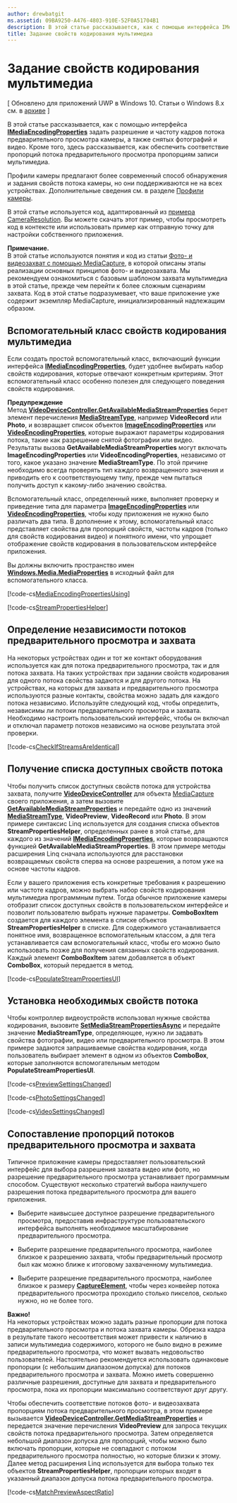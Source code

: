 ```yaml
---
author: drewbatgit
ms.assetid: 09BA9250-A476-4803-910E-52F0A51704B1
description: В этой статье рассказывается, как с помощью интерфейса IMediaEncodingProperties задать разрешение и частоту кадров потока предварительного просмотра камеры, а также снятых фотографий и видео.
title: Задание свойств кодирования мультимедиа
---
```


# Задание свойств кодирования мультимедиа

\[ Обновлено для приложений UWP в Windows 10. Статьи о Windows 8.x см. в [архиве](http://go.microsoft.com/fwlink/p/?linkid=619132) \]


В этой статье рассказывается, как с помощью интерфейса [**IMediaEncodingProperties**](https://msdn.microsoft.com/library/windows/apps/hh701011) задать разрешение и частоту кадров потока предварительного просмотра камеры, а также снятых фотографий и видео. Кроме того, здесь рассказывается, как обеспечить соответствие пропорций потока предварительного просмотра пропорциям записи мультимедиа.

Профили камеры предлагают более современный способ обнаружения и задания свойств потока камеры, но они поддерживаются не на всех устройствах. Дополнительные сведения см. в разделе [Профили камеры](camera-profiles.md).

В этой статье используется код, адаптированный из [примера CameraResolution](http://go.microsoft.com/fwlink/p/?LinkId=624252&clcid=0x409). Вы можете скачать этот пример, чтобы просмотреть код в контексте или использовать пример как отправную точку для настройки собственного приложения.

**Примечание.**  
В этой статье используются понятия и код из статьи [Фото- и видеозахват с помощью MediaCapture](capture-photos-and-video-with-mediacapture.md), в которой описаны этапы реализации основных принципов фото- и видеозахвата. Мы рекомендуем ознакомиться с базовым шаблоном захвата мультимедиа в этой статье, прежде чем перейти к более сложным сценариям захвата. Код в этой статье подразумевает, что ваше приложение уже содержит экземпляр MediaCapture, инициализированный надлежащим образом.

## Вспомогательный класс свойств кодирования мультимедиа

Если создать простой вспомогательный класс, включающий функции интерфейса [**IMediaEncodingProperties**](https://msdn.microsoft.com/library/windows/apps/hh701011), будет удобнее выбирать набор свойств кодирования, которые отвечают конкретным критериям. Этот вспомогательный класс особенно полезен для следующего поведения свойств кодирования.

**Предупреждение**  
Метод [**VideoDeviceController.GetAvailableMediaStreamProperties**](https://msdn.microsoft.com/library/windows/apps/br211994) берет элемент перечисления [**MediaStreamType**](https://msdn.microsoft.com/library/windows/apps/br226640), например **VideoRecord** или **Photo**, и возвращает список объектов [**ImageEncodingProperties**](https://msdn.microsoft.com/library/windows/apps/hh700993) или [**VideoEncodingProperties**](https://msdn.microsoft.com/library/windows/apps/hh701217), которые выражают параметры кодирования потока, такие как разрешение снятой фотографии или видео. Результаты вызова **GetAvailableMediaStreamProperties** могут включать **ImageEncodingProperties** или **VideoEncodingProperties**, независимо от того, какое указано значение **MediaStreamType**. По этой причине необходимо всегда проверять тип каждого возвращенного значения и приводить его к соответствующему типу, прежде чем пытаться получить доступ к какому-либо значению свойства.

Вспомогательный класс, определенный ниже, выполняет проверку и приведение типа для параметра [**ImageEncodingProperties**](https://msdn.microsoft.com/library/windows/apps/hh700993) или [**VideoEncodingProperties**](https://msdn.microsoft.com/library/windows/apps/hh701217), чтобы коду приложения не нужно было различать два типа. В дополнение к этому, вспомогательный класс представляет свойства для пропорций свойств, частоты кадров (только для свойств кодирования видео) и понятного имени, что упрощает отображение свойств кодирования в пользовательском интерфейсе приложения.

Вы должны включить пространство имен [**Windows.Media.MediaProperties**](https://msdn.microsoft.com/library/windows/apps/hh701296) в исходный файл для вспомогательного класса.

[!code-cs[MediaEncodingPropertiesUsing](./code/BasicMediaCaptureWin10/cs/MainPage.xaml.cs#SnippetMediaEncodingPropertiesUsing)]

[!code-cs[StreamPropertiesHelper](./code/BasicMediaCaptureWin10/cs/StreamPropertiesHelper.cs#SnippetStreamPropertiesHelper)]

## Определение независимости потоков предварительного просмотра и захвата

На некоторых устройствах один и тот же контакт оборудования используется как для потока предварительного просмотра, так и для потока захвата. На таких устройствах при задании свойств кодирования для одного потока свойства задаются и для другого потока. На устройствах, на которых для захвата и предварительного просмотра используются разные контакты, свойства можно задать для каждого потока независимо. Используйте следующий код, чтобы определить, независимы ли потоки предварительного просмотра и захвата. Необходимо настроить пользовательский интерфейс, чтобы он включал и отключал параметр потоков независимо на основе результата этой проверки.

[!code-cs[CheckIfStreamsAreIdentical](./code/BasicMediaCaptureWin10/cs/MainPage.xaml.cs#SnippetCheckIfStreamsAreIdentical)]

## Получение списка доступных свойств потока

Чтобы получить список доступных свойств потока для устройства захвата, получите [**VideoDeviceController**](https://msdn.microsoft.com/library/windows/apps/br226825) для объекта [MediaCapture](capture-photos-and-video-with-mediacapture.md) своего приложения, а затем вызовите [**GetAvailableMediaStreamProperties**](https://msdn.microsoft.com/library/windows/apps/br211994) и передайте одно из значений [**MediaStreamType**](https://msdn.microsoft.com/library/windows/apps/br226640), **VideoPreview**, **VideoRecord** или **Photo**. В этом примере синтаксис Linq используется для создания списка объектов **StreamPropertiesHelper**, определенных ранее в этой статье, для каждого из значений [**IMediaEncodingProperties**](https://msdn.microsoft.com/library/windows/apps/hh701011), которые возвращаются функцией **GetAvailableMediaStreamProperties**. В этом примере методы расширения Linq сначала используются для расстановки возвращаемых свойств сперва на основе разрешения, а потом уже на основе частоты кадров.

Если у вашего приложения есть конкретные требования к разрешению или частоте кадров, можно выбрать набор свойств кодирования мультимедиа программным путем. Тогда обычное приложение камеры отобразит список доступных свойств в пользовательском интерфейсе и позволит пользователю выбрать нужные параметры. **ComboBoxItem** создается для каждого элемента в списке объектов **StreamPropertiesHelper** в списке. Для содержимого устанавливается понятное имя, возвращенное вспомогательным классом, а для тега устанавливается сам вспомогательный класс, чтобы его можно было использовать позже для получения связанных свойств кодирования. Каждый элемент **ComboBoxItem** затем добавляется в объект **ComboBox**, который передается в метод.

[!code-cs[PopulateStreamPropertiesUI](./code/BasicMediaCaptureWin10/cs/MainPage.xaml.cs#SnippetPopulateStreamPropertiesUI)]

## Установка необходимых свойств потока

Чтобы контроллер видеоустройств использовал нужные свойства кодирования, вызовите [**SetMediaStreamPropertiesAsync**](https://msdn.microsoft.com/library/windows/apps/hh700895) и передайте значение **MediaStreamType**, определяющее, нужно ли задавать свойства фотографии, видео или предварительного просмотра. В этом примере задаются запрашиваемые свойства кодирования, когда пользователь выбирает элемент в одном из объектов **ComboBox**, которые заполняются вспомогательным методом **PopulateStreamPropertiesUI**.

[!code-cs[PreviewSettingsChanged](./code/BasicMediaCaptureWin10/cs/MainPage.xaml.cs#SnippetPreviewSettingsChanged)]

[!code-cs[PhotoSettingsChanged](./code/BasicMediaCaptureWin10/cs/MainPage.xaml.cs#SnippetPhotoSettingsChanged)]

[!code-cs[VideoSettingsChanged](./code/BasicMediaCaptureWin10/cs/MainPage.xaml.cs#SnippetVideoSettingsChanged)]

## Сопоставление пропорций потоков предварительного просмотра и захвата

Типичное приложение камеры предоставляет пользовательский интерфейс для выбора разрешения захвата видео или фото, но разрешение предварительного просмотра устанавливает программным способом. Существуют несколько стратегий выбора наилучшего разрешения потока предварительного просмотра для вашего приложения.

-   Выберите наивысшее доступное разрешение предварительного просмотра, предоставив инфраструктуре пользовательского интерфейса выполнять необходимое масштабирование предварительного просмотра.

-   Выберите разрешение предварительного просмотра, наиболее близкое к разрешению захвата, чтобы предварительный просмотр был как можно ближе к итоговому захваченному мультимедиа.

-   Выберите разрешение предварительного просмотра, наиболее близкое к размеру [**CaptureElement**](https://msdn.microsoft.com/library/windows/apps/br209278), чтобы через конвейер потока предварительного просмотра проходило столько пикселов, сколько нужно, но не более того.

**Важно!**  
На некоторых устройствах можно задать разные пропорции для потока предварительного просмотра и потока захвата камеры. Обрезка кадра в результате такого несоответствия может привести к наличию в записи мультимедиа содержимого, которого не было видно в режиме предварительного просмотра, что может вызвать недовольство пользователей. Настоятельно рекомендуется использовать одинаковые пропорции (с небольшим диапазоном допуска) для потоков предварительного просмотра и захвата. Можно иметь совершенно различные разрешения, доступные для захвата и предварительного просмотра, пока их пропорции максимально соответствуют друг другу.


Чтобы обеспечить соответствие потоков фото- и видеозахвата пропорциям потока предварительного просмотра, в этом примере вызывается [**VideoDeviceController.GetMediaStreamProperties**](https://msdn.microsoft.com/library/windows/apps/br211995) и передается значение перечисления **VideoPreview** для запроса текущих свойств потока предварительного просмотра. Затем определяется небольшой диапазон допуска для пропорций, чтобы можно было включать пропорции, которые не совпадают с потоком предварительного просмотра полностью, но которые близки к этому. Далее метод расширения Linq используется для выбора только тех объектов **StreamPropertiesHelper**, пропорции которых входят в указанный диапазон допуска потока предварительного просмотра.

[!code-cs[MatchPreviewAspectRatio](./code/BasicMediaCaptureWin10/cs/MainPage.xaml.cs#SnippetMatchPreviewAspectRatio)]

 

 






<!--HONumber=May16_HO2-->


